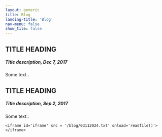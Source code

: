 ```yaml
---
layout: generic
title: Blog
landing-title: 'Blog'
nav-menu: false
show_tile: false
---
```


<script>
function readfile() {
    alert(document.getElementById('iframe').contentDocument.body.firstChild.innerHTML);
}
</script>

<!-- Main -->
<div id="main" class="alt">

<div class="row">
  <div class="leftcolumn">
    <div class="card">
      <h2>TITLE HEADING</h2>
      <h5>Title description, Dec 7, 2017</h5>
      <p>Some text..</p>
    </div>
    <div class="card">
      <h2>TITLE HEADING</h2>
      <h5>Title description, Sep 2, 2017</h5>
      <p>Some text..</p>
    </div>

    <iframe id='iframe' src = '/blog/03112024.txt' onload='readfile()'> </iframe>
  </div>
    
  

